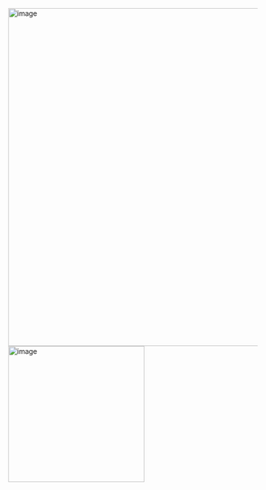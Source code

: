 <img width="683" alt="image" src="https://user-images.githubusercontent.com/117038006/217519135-e64fa6bc-1c4e-4dfa-95e9-1bdd83544403.png">
<img width="275" alt="image" src="https://user-images.githubusercontent.com/117038006/217519149-3ff94186-702a-42de-830c-21a91d03ee3f.png">
